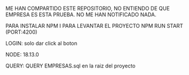 ME HAN COMPARTIDO ESTE REPOSITORIO, NO ENTIENDO DE QUE EMPRESA ES ESTA PRUEBA. NO ME HAN NOTIFICADO NADA.


PARA INSTALAR
NPM I
PARA LEVANTAR EL PROYECTO
NPM RUN START (PORT:4200)

LOGIN:
solo dar click al boton

NODE: 18.13.0

QUERY:
QUERY EMPRESAS.sql en la raiz del proyecto
